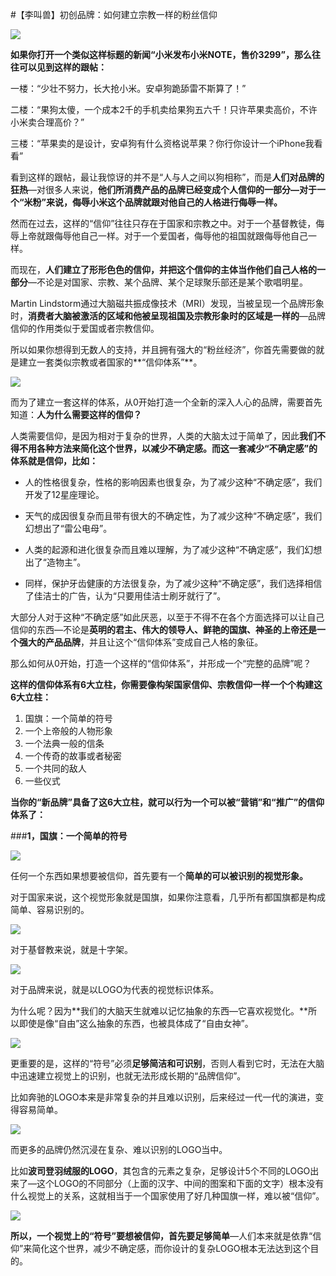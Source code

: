 #【李叫兽】初创品牌：如何建立宗教一样的粉丝信仰

![](http://mmbiz.qpic.cn/mmbiz/As7mscS0UOAhyY17EdEwib3gOy4vx8xehFn4nzaAzy5FXQGadBAKTb8uxFEtj40lsicv60XF42l2OC5iaNvEG7jMw/640?tp=webp&wxfrom=5)

**如果你打开一个类似这样标题的新闻“小米发布小米NOTE，售价3299”，那么往往可以见到这样的跟帖：**

一楼：“少壮不努力，长大抢小米。安卓狗跪舔雷不斯算了！”

二楼：“果狗太傻，一个成本2千的手机卖给果狗五六千！只许苹果卖高价，不许小米卖合理高价？”

三楼：“苹果卖的是设计，安卓狗有什么资格说苹果？你行你设计一个iPhone我看看”

看到这样的跟帖，最让我惊讶的并不是“人与人之间以狗相称”，而是**人们对品牌的狂热**—对很多人来说，**他们所消费产品的品牌已经变成个人信仰的一部分—对于一个“米粉”来说，侮辱小米这个品牌就跟对他自己的人格进行侮辱一样。**

然而在过去，这样的“信仰”往往只存在于国家和宗教之中。对于一个基督教徒，侮辱上帝就跟侮辱他自己一样。对于一个爱国者，侮辱他的祖国就跟侮辱他自己一样。

而现在，**人们建立了形形色色的信仰，并把这个信仰的主体当作他们自己人格的一部分**—不论是对国家、宗教、某个品牌、某个足球聚乐部还是某个歌唱明星。

Martin Lindstorm通过大脑磁共振成像技术（MRI）发现，当被呈现一个品牌形象时，**消费者大脑被激活的区域和他被呈现祖国及宗教形象时的区域是一样的**—品牌信仰的作用类似于爱国或者宗教信仰。

所以如果你想得到无数人的支持，并且拥有强大的“粉丝经济”，你首先需要做的就是建立一套类似宗教或者国家的**“信仰体系”**。

![](http://mmbiz.qpic.cn/mmbiz/As7mscS0UOAhyY17EdEwib3gOy4vx8xehSJ7zhaJJL5lQvv4MIkO455HD0IGyE6jUQHAFcEGXQr8H1k5JIQZHag/640?tp=webp&wxfrom=5&wx_lazy=1)

而为了建立一套这样的体系，从0开始打造一个全新的深入人心的品牌，需要首先知道：**人为什么需要这样的信仰？**

人类需要信仰，是因为相对于复杂的世界，人类的大脑太过于简单了，因此**我们不得不用各种方法来简化这个世界，以减少不确定感。而这一套减少“不确定感”的体系就是信仰，比如：**

- 人的性格很复杂，性格的影响因素也很复杂，为了减少这种“不确定感”，我们开发了12星座理论。
- 天气的成因很复杂而且带有很大的不确定性，为了减少这种“不确定感”，我们幻想出了“雷公电母”。
- 人类的起源和进化很复杂而且难以理解，为了减少这种“不确定感”，我们幻想出了“造物主”。

- 同样，保护牙齿健康的方法很复杂，为了减少这种“不确定感”，我们选择相信了佳洁士的广告，认为“只要用佳洁士刷牙就行了”。

大部分人对于这种“不确定感”如此厌恶，以至于不得不在各个方面选择可以让自己信仰的东西—不论是**英明的君主、伟大的领导人、鲜艳的国旗、神圣的上帝还是一个强大的产品品牌**，并且让这个“信仰体系”变成自己人格的象征。

那么如何从0开始，打造一个这样的“信仰体系”，并形成一个“完整的品牌”呢？

**这样的信仰体系有6大立柱，你需要像构架国家信仰、宗教信仰一样一个个构建这6大立柱：**

1. 国旗：一个简单的符号
2. 一个上帝般的人物形象
3. 一个法典一般的信条
4. 一个传奇的故事或者秘密
5. 一个共同的敌人
6. 一些仪式

**当你的“新品牌”具备了这6大立柱，就可以行为一个可以被“营销”和“推广”的信仰体系了：**

###**1，国旗：一个简单的符号**

**![](http://mmbiz.qpic.cn/mmbiz/As7mscS0UOAhyY17EdEwib3gOy4vx8xeh9ibgBnj4Y3GyKDqstodSianPXiaw7uSDgqwZjiboTfINGjaR6dOicSJzGgw/640?tp=webp&wxfrom=5&wx_lazy=1)**

任何一个东西如果想要被信仰，首先要有一个**简单的可以被识别的视觉形象。**

对于国家来说，这个视觉形象就是国旗，如果你注意看，几乎所有都国旗都是构成简单、容易识别的。

![](http://mmbiz.qpic.cn/mmbiz/As7mscS0UOAhyY17EdEwib3gOy4vx8xehYAV6PQN3ib6RaLSQ4aubO6Pm3BYfhQibOnN3W4n9C0oGkJqCjYT5ibMfg/640?tp=webp&wxfrom=5&wx_lazy=1)

对于基督教来说，就是十字架。

![](http://mmbiz.qpic.cn/mmbiz/As7mscS0UOAhyY17EdEwib3gOy4vx8xehm7iaF2pDeWw0L4pyuyiagicurEtx2hrHZya3rE6h5cqam4obWHqKHTV1Q/640?tp=webp&wxfrom=5&wx_lazy=1)

对于品牌来说，就是以LOGO为代表的视觉标识体系。

为什么呢？因为**我们的大脑天生就难以记忆抽象的东西—它喜欢视觉化。**所以即使是像“自由”这么抽象的东西，也被具体成了“自由女神”。

![](http://mmbiz.qpic.cn/mmbiz/As7mscS0UOAhyY17EdEwib3gOy4vx8xehO2icWjnEDBKwMvusNAxjYDLb07iaBopia1xibRILmib6g99JpsYP6SXPO5w/640?tp=webp&wxfrom=5&wx_lazy=1)

更重要的是，这样的“符号”必须**足够简洁和可识别**，否则人看到它时，无法在大脑中迅速建立视觉上的识别，也就无法形成长期的“品牌信仰”。

比如奔驰的LOGO本来是非常复杂的并且难以识别，后来经过一代一代的演进，变得容易简单。

![](http://mmbiz.qpic.cn/mmbiz/As7mscS0UOAhyY17EdEwib3gOy4vx8xehfibfd0qC7DWINzcDf9C4v9hmIxeykODpic0uslaz0jcY9vsyaYWppJNA/640?tp=webp&wxfrom=5&wx_lazy=1)

而更多的品牌仍然沉浸在复杂、难以识别的LOGO当中。

比如**波司登羽绒服的LOGO**，其包含的元素之复杂，足够设计5个不同的LOGO出来了—这个LOGO的不同部分（上面的汉字、中间的图案和下面的文字）根本没有什么视觉上的关系，这就相当于一个国家使用了好几种国旗一样，难以被“信仰”。

![](http://mmbiz.qpic.cn/mmbiz/As7mscS0UOAhyY17EdEwib3gOy4vx8xehze4ibIGIzwicCtqZCSheOuZchibHaZjOHprSPt69FdGsPXpRxh8gFAicRA/640?tp=webp&wxfrom=5&wx_lazy=1)

**所以，一个视觉上的“符号”要想被信仰，首先要足够简单**—人们本来就是依靠“信仰”来简化这个世界，减少不确定感，而你设计的复杂LOGO根本无法达到这个目的。